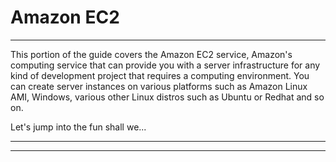 # Amazon EC2

---

This portion of the guide covers the Amazon EC2 service, Amazon's computing service that can provide you with a server infrastructure for any kind of development project that requires a computing environment.  You can create server instances on various platforms such as Amazon Linux AMI, Windows, various other Linux distros such as Ubuntu or Redhat and so on.

Let's jump into the fun shall we...

---

 

 

---

## 



